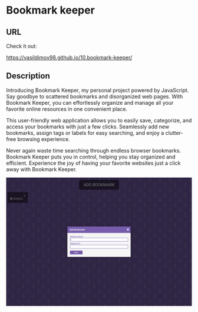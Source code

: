 # Bookmark keeper

## URL

Check it out:

https://vasildimov98.github.io/10.bookmark-keeper/

## Description

Introducing Bookmark Keeper, my personal project powered by JavaScript. Say goodbye to scattered bookmarks and disorganized web pages. With Bookmark Keeper, you can effortlessly organize and manage all your favorite online resources in one convenient place.

This user-friendly web application allows you to easily save, categorize, and access your bookmarks with just a few clicks. Seamlessly add new bookmarks, assign tags or labels for easy searching, and enjoy a clutter-free browsing experience.

Never again waste time searching through endless browser bookmarks. Bookmark Keeper puts you in control, helping you stay organized and efficient. Experience the joy of having your favorite websites just a click away with Bookmark Keeper.

![Image Description](./site/bookmark.png)
